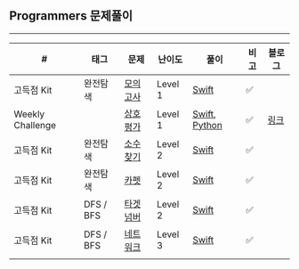 ## Programmers 문제풀이

------

| #                | 태그      | 문제                                                         | 난이도  | 풀이                                                         | 비고 | 블로그                                  |
| ---------------- | --------- | ------------------------------------------------------------ | ------- | ------------------------------------------------------------ | ---- | --------------------------------------- |
| 고득점 Kit       | 완전탐색  | [모의고사](https://programmers.co.kr/learn/courses/30/lessons/42840) | Level 1 | [Swift](https://github.com/One-Two-Min/WD26_Algo/tree/main/Programmers/%5B%EA%B3%A0%EB%93%9D%EC%A0%90%20Kit%5D%EB%AA%A8%EC%9D%98%EA%B3%A0%EC%82%AC) | ✅    |                                         |
| Weekly Challenge |           | [상호평가](https://programmers.co.kr/learn/courses/30/lessons/83201) | Level 1 | [Swift](https://github.com/One-Two-Min/WD26_Algo/blob/main/Programmers/%5BWeekly%20Challenge%5D%202%EC%A3%BC%EC%B0%A8_%EC%83%81%ED%98%B8%ED%8F%89%EA%B0%80/%5BWeekly%20Challenge%5D%202%EC%A3%BC%EC%B0%A8_%EC%83%81%ED%98%B8%ED%8F%89%EA%B0%80.swift), [Python](https://github.com/One-Two-Min/WD26_Algo/blob/main/Programmers/%5BWeekly%20Challenge%5D%202%EC%A3%BC%EC%B0%A8_%EC%83%81%ED%98%B8%ED%8F%89%EA%B0%80/%5BWeekly%20Challenge%5D%202%EC%A3%BC%EC%B0%A8_%EC%83%81%ED%98%B8%ED%8F%89%EA%B0%80.py) | ✅    | [링크](https://one10004.tistory.com/49) |
| 고득점 Kit       | 완전탐색  | [소수 찾기](https://programmers.co.kr/learn/courses/30/lessons/42839) | Level 2 | [Swift](https://github.com/One-Two-Min/WD26_Algo/tree/main/Programmers/%5B%EA%B3%A0%EB%93%9D%EC%A0%90%20Kit%5D%20%EC%86%8C%EC%88%98%20%EC%B0%BE%EA%B8%B0) | ✅    |                                         |
| 고득점 Kit       | 완전탐색  | [카펫](https://programmers.co.kr/learn/courses/30/lessons/42842) | Level 2 | [Swift](https://github.com/One-Two-Min/WD26_Algo/tree/main/Programmers/%5B%EA%B3%A0%EB%93%9D%EC%A0%90%20Kit%5D%20%EC%B9%B4%ED%8E%AB) | ✅    |                                         |
| 고득점 Kit       | DFS / BFS | [타겟 넘버](https://programmers.co.kr/learn/courses/30/lessons/43165) | Level 2 | [Swift](https://github.com/One-Two-Min/WD26_Algo/tree/main/Programmers/%5B%E1%84%80%E1%85%A9%E1%84%83%E1%85%B3%E1%86%A8%E1%84%8C%E1%85%A5%E1%86%B7%20Kit%5D%20%E1%84%90%E1%85%A1%E1%84%80%E1%85%A6%E1%86%BA%20%E1%84%82%E1%85%A5%E1%86%B7%E1%84%87%E1%85%A5) | ✅    |                                         |
| 고득점 Kit       | DFS / BFS | [네트워크](https://programmers.co.kr/learn/courses/30/lessons/43162) | Level 3 | [Swift](https://github.com/One-Two-Min/WD26_Algo/tree/main/Programmers/%5B%EA%B3%A0%EB%93%9D%EC%A0%90%20Kit%5D%20%EB%84%A4%ED%8A%B8%EC%9B%8C%ED%81%AC) | ✅    |                                         |
|                  |           |                                                              |         |                                                              |      |                                         |

